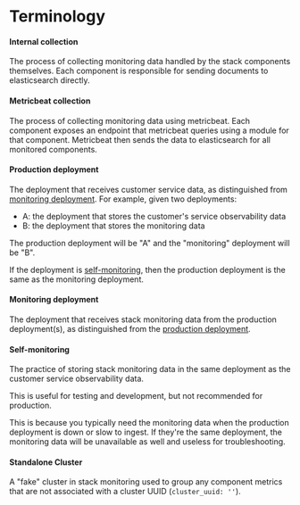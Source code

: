 # Terminology

#### Internal collection

The process of collecting monitoring data handled by the stack components themselves. Each component is responsible for sending documents to elasticsearch directly.

#### Metricbeat collection

The process of collecting monitoring data using metricbeat. Each component exposes an endpoint that metricbeat queries using a module for that component. Metricbeat then sends the data to elasticsearch for all monitored components.

#### Production deployment

The deployment that receives customer service data, as distinguished from [monitoring deployment](#monitoring-deployment). For example, given two deployments:

- A: the deployment that stores the customer's service observability data
- B: the deployment that stores the monitoring data

The production deployment will be "A" and the "monitoring" deployment will be "B".

If the deployment is [self-monitoring](#self-monitoring), then the production deployment is the same as the monitoring deployment.

#### Monitoring deployment

The deployment that receives stack monitoring data from the production deployment(s), as distinguished from the [production deployment](#production-deployment).

#### Self-monitoring

The practice of storing stack monitoring data in the same deployment as the customer service observability data.

This is useful for testing and development, but not recommended for production.

This is because you typically need the monitoring data when the production deployment is down or slow to ingest. If they're the same deployment, the monitoring data will be unavailable as well and useless for troubleshooting.

#### Standalone Cluster

A "fake" cluster in stack monitoring used to group any component metrics that are not associated with a cluster UUID (`cluster_uuid: ''`).

